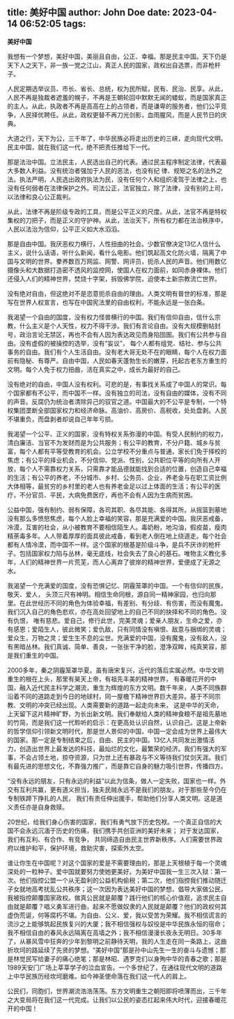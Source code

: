 title: 美好中国
author: John Doe
date: 2023-04-14 06:52:05
tags:
---

**美好中国**<!--more-->

我想有⼀个梦想，美好中国，美丽且⾃由，公正、幸福。那是⺠主中国。天下仍是天下⼈之天下，⾮⼀族⼀党之江⼭，真正⼈⺠的国家，政权出⾃选票，⽽⾮枪杆⼦。

⼈⺠定期选举议员、市⻓、省⻓、总统，权为⺠所赋，⺠有、⺠治、⺠享。从此，⼈⺠不再是独裁者遮羞的幌⼦，不再是王朝轮回中默默⽆闻的蝼蚁，⽽是国家真正的主⼈。从此，执政者不再是⾼⾼在上的占领者，⽽是谦卑的服务者，他们公平竞争，⼈⺠择优聘任。从此，政权更替不再⼑光剑影，⾎⾬腥⻛，⽽是⼈⺠节⽇的庆典。

⼤道之⾏，天下为公，三千年了，中华⺠族必将⾛出历史的三峡，⾛向现代⽂明。⺠主中国，就在我们这⼀代，绝不把责任推给下⼀代。

那是法治中国。⽴法⺠主，⼈⺠选出⾃⼰的代表。通过⺠主程序制定法律，代表最⼤多数⼈利益。没有统治者强加于⼈⺠的恶法，也没有纪   律、规矩之名的法外之法。执法严明，⼈⺠选出政府执法为⺠，没有任何个⼈和组织凌驾于法律之上，也没有任何弱者在法律保护之外。司法公正，法官独⽴，除了法律，没有别的上司，以法律和良⼼公正裁判。

从此，法律不再是阶级专政的⼯具，⽽是公平正义的尺度。从此，法官不再是特权集权的⼑把⼦，⽽是正义的守护神。从此，法治天下，所有权⼒都在法治秩序中，⼈⺠以法治为信仰，公平正义如⼤⽔滔滔。

那是⾃由中国。我厌恶权⼒横⾏，⼈性扭曲的社会。少数官僚决定13亿⼈信什么主义，说什么话语，听什么新闻，看什么电影。他们筑起⾼⽂化防⽕墙，隔离了中国与⽂明的世界。豢养数百万⽹监、⽹警、⽹评员，扼杀⼈⺠的声⾳。他们⽤数亿摄像头和⼤数据打造密不透⻛的监控⽹，使国⼈在权⼒⾯前，如同⾚身裸体。他们还侵⼊⼈们的精神世界，焚烧⼗字架，拆毁佛学院，迫使本⼟新宗教流亡世界。

没有绝对⾃由，但这绝对不是恣意扼杀⾃由的理由。⼈类⽂明有普世的标准，那是写在世界⼈权宣⾔，也写在中国宪法⾥的⾃由权利，不能永远是⼀张⽩条。

我渴望⼀个⾃由的国度，没有权⼒怪兽横⾏的中国。我们有信仰⾃由，信什么宗教，什么主义是个⼈天性，权⼒不得⼲涉。我们有⾔论⾃由。没有⼤规模删帖封号，政治⾔论⽆禁区，再也不会有⼈因为表达政⻅⽽身陷囹圄。我们有公共参与⾃由。没有虚假的被操控的选举，没有“妄议”， 每个⼈都有组党、结社、参与公共事务的⾃由。我们有个⼈⽣活⾃由。没有⽼⼤哥⽆处不在的眼睛，每个⼈在权⼒⾯前有隐秘、有尊严。⾃由中国，⼈⺠如春天蓬勃⽣⻓的嫩芽，托起古⽼东方重⽣的⽂明。每个⼈免于权⼒扭曲，活在真实之中，成⻓为最好的⾃⼰。

没有绝对的⾃由，中国⼈没有权利。可悲的是，有事找关系成了中国⼈的常识。每个国家都有不公平，⽽中国不⼀样。没有独⽴的司法，没有⾃由的媒体，没有不同的声⾳。反腐仍为统治者清除异⼰的驭官之道。中国最⼤的不公平是专制，⼀个特权集团垄断全部国家权⼒和经济命脉。⾼油价、⾼房价、⾼税收，处处盘剥。⼈⺠不堪重负，⽽盘剥者却说⾃⼰年年亏损。

我渴望⼀个公平、正义的国家，没有特权关系弥漫的中国。有受⼈⺠制约的权⼒，清⽩廉洁、当官不为发财⽽是为公共服务；有公平的教育，不分户籍、城乡与贫富，每个⼈都有平等受教育的机会。公⽴学校不分重点与普通，家⻓们免于择校的焦虑；有公平的择业机会，不分信仰、党派、性别，公共职位平等的向所有⼈开放，每个⼈不需靠权⼒关系，只需靠才能品德就能找到合适的位置，创造⾃⼰幸福的⽣活；有公平的养⽼，不分城市、乡村、公务员、企业，养⽼⾦与在职⼯资⽐例⼤体相等，最贫穷的乡村⾥的⽼⼈也有养⽼⾦⾜以过上体⾯的⽣活；有公平的医疗，不分官员、平⺠，⼤病免费医疗，再也不会有⼈因为⽣病⽽贫困。

公益中国，强有制约、弱有保障，各司其职、各尽其能、各得其所。从摇篮到墓地没有那么多愤怒焦虑，每个⼈脸上幸福的笑容，那是充满爱的中国。我厌恶戒备，冷漠，互害的社会，从⼩被教育不要相信陌⽣⼈。毒奶粉，地沟油，假疫苗，瘦⾁精荼毒多年。⼈⼈带着厚厚的⾯具彼此戒备，看到⽼⼈倒在地上绕道⾛。每个社会都有⼈情冷漠，⽽中国不⼀样。这个国家的根基是阶级⽃争，是兵不厌诈的枪杆⼦。包括国家权⼒陷与丛林，毫⽆底线，社会失去了良⼼的基⽯。唯物主义教化多年，⼈们的精神世界⼀⽚荒芜，⽽⼈⼼离弃了彼岸的精神世界，爱便成了⽆源之⽔。

我渴望⼀个充满爱的国度，没有恐惧记忆、阴霾笼罩的中国。⼀个有信仰的⺠族，敬天、爱⼈， 头顶三尺有神明。相信⽣命同根，源⾃同⼀精神家园，也归向那⾥。在此世经历不同的⻆⾊为体验幸福，有差别、有分歧、有伤害，⽽没有魔⻤。我们沉⼊⾃⼰的⻆⾊悲欢，亦在⾼处回望地上的⾃⼰不同的抉择和不同的⻆⾊。没有仇恨， 唯有慈悲。爱⾃⼰，修⾏此世，完美灵魂；爱亲⼈朋友，⽣命之爱，亦有感恩；爱陌⽣⼈，彼此微笑；爱仇敌，只有同情没有嗔恨、敌意与捆绑的灵魂；爱众⽣，万物之灵；爱⽣⽣不息的尘世。充满爱的中国，没有魔⻤，没有敌⼈，没有⿊暗丛林。我们真诚、简单、善良，⼀张张⼲净的脸，澄净双眸，纯真笑容，那是我们重⽣的中国。

2000多年，秦之阴霾笼罩华夏。虽有唐宋复兴，近代的落后实属必然。中华⽂明重⽣的根在上头，那⾥有昊天上帝，有祖先丰美的精神世界， 有春暖花开的中国，融⼊近代⺠主科学之潮流，重⽣为辉煌的东⽅⽂明。数千年来，⼈类不同族群沿着不同的道路⾛到今⽇的地球村，同⼀屋檐下精神世界巨⼤差异。基于不同宗教、⽂明的冲突已经出现。⼈类需要新的道路⼀起⾛向未来， 这是中华的天命，上天留下这⽚精神旷野，为⻓出新⽂明。我们奉献给⼈类的精神⻝粮不是祖先墓地的⽵简，⽽是我们这⼀代聆听的启示：在更⾼处认识⾃然，认识⾃⼰。这是上帝新的哲学信仰引领新⽂明时代，那是世⼈景仰的中国，中国⼀定会成为世界上最伟⼤的国家。那⼀定是专制结束之后，⾃由、⺠主的中国。13亿⼈共同发出激情活⼒，创造出世界上最发达的科技，最灿烂的⽂化，最繁荣的经济。我们有强⼤的军事，不会占领⼟地，掠夺资源，只为世上还有暴政与不义等待我们仗剑天涯。我们有最先进的思想⽂化，不靠强⼒推⼴，⽽是靠它⾃身的魅⼒吸引世界，传播四⽅。

“没有永远的朋友，只有永远的利益”以此为信条，做⼈⼀定失败，国家也⼀样。外交有互利共赢，更有道义担当，独夫⺠贼永远不是我们的朋友。对于那些⾄今仍在专制铁蹄下挣扎的⼈⺠， 我们有责任伸出援⼿，帮助他们分享⼈类⽂明。这是道义责任亦是⾃身救赎。

20世纪，给我们身⼼伤害的国家，我们有勇⽓放下历史包袱。⼀个真正⾃信的⼤国不会永远沉湎于历史的伤痛，我们携⼿共创亚洲的美好未来； 对于发达国家，我们有互利、有合作、有竞争， 共同缔造⾃由⺠主世界新秩序。⼈们需要世界政府以维护和平，保护环境，救助灾害，探索外太空。

谁让你⽣在中国呢？对这个国家的爱是不需要理由的，那是上天根植于每⼀个灵魂深处的⼀粒种⼦。爱中国就要努⼒使她更美好。为美好中国我⼀⽣三次⼊狱：第⼀次。他们指控公盟⼀个从⽆盈利的公益机构偷税；第⼆次，他们指控我们推动随迁⼦⼥就地⾼考扰乱公共秩序；这⼀次因为表达美好中国的梦想，倡导⼤家做公⺠，我被指控颠覆国家政权。做真公⺠就是颠覆？践⾏他们的核⼼价值观，追求⺠主⾃由就是颠覆？唱义勇军进⾏曲，起来不愿做奴⾪的⼈⺠就是颠覆？他们的政权何其虚伪荒诞，何等腐朽不堪。为⾃由、公义、爱，我以受苦为荣耀。我不相信谎⾔的流沙之上能够筑起⺠族复兴的⼤厦；我不相信强权与奴役是中华⺠族永恒的宿命；我不相信⾃由的春⻛永远隔离在⾼墙之外；我不相信漫漫⻓夜永⽆明⽇。30多年了，从暴⻛雪中狂奔的少年到黎明之前静待天明，我的⼈⽣⾛在同⼀条路上，这曲折坎坷的路延续了先贤的梦想。“美好中国”那是孙中⼭先⽣⼀⽣的奋⽃与遗憾；那是林觉⺠写给妻⼦的痛⼼绝笔；那是林昭、遇罗克们以身殉中华的⻘春之歌；那是1989天安⻔⼴场上莘莘学⼦的泣⾎宣告。⼀个多世纪了，在通往现代⽂明的道路上中华⺠族历经坎坷磨难。如今神圣使命落在我们这⼀代⼈的肩上。

公⺠们，同胞们，世界潮流浩浩荡荡。东⽅⽂明重⽣之朝阳即将喷薄⽽出，三千年之⼤变局将在我们这⼀代完成。让我们以公⺠的姿态扛起来伟⼤时代，迎接春暖花开的中国！
